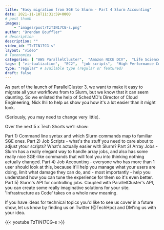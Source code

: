 ```yaml
---
title: "Easy migration from SGE to Slurm - Part 4 Slurm Accounting"
date: 2021-11-18T11:31:59+0000
# post thumb
images:
    - "images/post/TzTIN17CG-s.png"
author: "Brendan Bouffler"
# description
description: ""
video_id: "TzTIN17CG-s"
layout: "video"
# Taxonomies
categories: [ "AWS ParallelCluster",  "Amazon NICE DCV",  "Life Sciences", ]
tags: [ "virtualization",  "EC2",  "job scripts",  "High Performance Computing",  "CPUs",  "workflow",  "vizualization",  "slurm accounting",  "slurm",  "DCV",  "Storage",  "HPC",  "Covid-19",  "Lustre",  "Schedulers",  "sge",  "GPUs",  "job accounting",  "ParallelCluster",  "techshorts", ]
type: "regular" # available type (regular or featured)
draft: false
---
```


As part of the launch of ParallelCluster 3, we want to make it easy to migrate all your workflows from to Slurm, but we know that it can seem daunting. So we enlisted the help of SchedMD's Director of Cloud Engineering, Nick Ihli to help us show you how it's a lot easier than it might look.

(Seriously, you may need to change very little).

Over the next 5 x Tech Shorts we'll show:

Part 1) Command line syntax and which Slurm commands map to  familiar SGE ones.
Part 2) Job Scripts - what's the stuff you need to care about to adjust ytour scripts? What's actually easier with Slurm?
Part 3) Array Jobs - Slurm has a really elegant way to handle array jobs, and also has some really nice SGE-like commands that will fool you into thinking nothing actually changed.
Part 4) Job Accounting - everyone who has more than 1 user should look at this, because it'll help you manage what your users are doing, limit what damage they can do, and - most importantly - help you understand how you can tune the experience for them so it's even better.
Part 5) Slurm's API for controlling jobs. Coupled with ParallelCluster's API, you can create some really imaginative solutions for your site. 'Infrastructure as Code' takes on a whole new meaning.

If you have ideas for technical topics you'd like to see us cover in a future show, let us know by finding us on Twitter (@TechHpc) and DM'ing us with your idea.

{{< youtube TzTIN17CG-s >}}